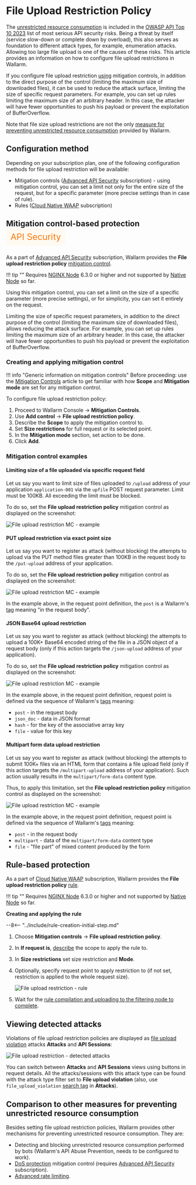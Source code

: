 [api-discovery-enable-link]:    ../api-discovery/setup.md#enable

# File Upload Restriction Policy

The [unrestricted resource consumption](https://github.com/OWASP/API-Security/blob/master/editions/2023/en/0xa4-unrestricted-resource-consumption.md) is included in the [OWASP API Top 10 2023](../user-guides/dashboards/owasp-api-top-ten.md#wallarm-security-controls-for-owasp-api-2023) list of most serious API security risks. Being a threat by itself (service slow-down or complete down by overload), this also serves as foundation to different attack types, for example, enumeration attacks. Allowing too large file upload is one of the causes of these risks. This article provides an information on how to configure file upload restrictions in Wallarm.

If you configure file upload restriction [using](#configuration-method) mitigation controls, in addition to the direct purpose of the control (limiting the maximum size of downloaded files), it can be used to reduce the attack surface, limiting the size of specific request parameters. For example, you can set up rules limiting the maximum size of an arbitrary header. In this case, the attacker will have fewer opportunities to push his payload or prevent the exploitation of BufferOverflow.

Note that file size upload restrictions are not the only [measure for preventing unrestricted resource consumption](#comparison-to-other-measures-for-preventing-unrestricted-resource-consumption) provided by Wallarm.

## Configuration method

Depending on your subscription plan, one of the following configuration methods for file upload restriction will be available:

* Mitigation controls ([Advanced API Security](../about-wallarm/subscription-plans.md#core-subscription-plans) subscription) - using mitigation control, you can set a limit not only for the entire size of the request, but for a specific parameter (more precise settings than in case of rule).
* Rules ([Cloud Native WAAP](../about-wallarm/subscription-plans.md#core-subscription-plans) subscription)

## Mitigation control-based protection <a href="../../../about-wallarm/subscription-plans/#core-subscription-plans"><img src="../../../images/api-security-tag.svg" style="border: none;"></a>

As a part of [Advanced API Security](../about-wallarm/subscription-plans.md#core-subscription-plans) subscription, Wallarm provides the **File upload restriction policy** [mitigation control](../about-wallarm/mitigation-controls-overview.md).

!!! tip ""
    Requires [NGINX Node](../installation/nginx-native-node-internals.md#nginx-node) 6.3.0 or higher and not supported by [Native Node](../installation/nginx-native-node-internals.md#native-node) so far.

Using this mitigation control, you can set a limit on the size of a specific parameter (more precise settings), or for simplicity, you can set it entirely on the request.

Limiting the size of specific request parameters, in addition to the direct purpose of the control (limiting the maximum size of downloaded files), allows reducing the attack surface. For example, you can set up rules limiting the maximum size of an arbitrary header. In this case, the attacker will have fewer opportunities to push his payload or prevent the exploitation of BufferOverflow.

### Creating and applying mitigation control

!!! info "Generic information on mitigation controls"
    Before proceeding: use the [Mitigation Controls](../about-wallarm/mitigation-controls-overview.md#configuration) article to get familiar with how **Scope** and **Mitigation mode** are set for any mitigation control.

To configure file upload restriction policy:

1. Proceed to Wallarm Console → **Mitigation Controls**.
1. Use **Add control** → **File upload restriction policy**.
1. Describe the **Scope** to apply the mitigation control to.
1. Set **Size restrictions** for full request or its selected point.
1. In the **Mitigation mode** section, set action to be done.
1. Click **Add**.

### Mitigation control examples

#### Limiting size of a file uploaded via specific request field

Let us say you want to limit size of files uploaded to `/upload` address of your application `application-001` via the `upfile` POST request parameter. Limit must be 100KB. All exceeding the limit must be blocked.

To do so, set the **File upload restriction policy** mitigation control as displayed on the screenshot:

![File upload restriction MC - example](../images/api-protection/mitigation-controls-file-upload-1.png)

#### PUT upload restriction via exact point size

Let us say you want to register as attack (without blocking) the attempts to upload via the PUT method files greater than 100KB in the request body to the `/put-upload` address of your application.

To do so, set the **File upload restriction policy** mitigation control as displayed on the screenshot:

![File upload restriction MC - example](../images/api-protection/mitigation-controls-file-upload-2.png)

In the example above, in the request point definition, the `post` is a Wallarm's [tag](../user-guides/rules/request-processing.md#metadata) meaning "in the request body".

#### JSON Base64 upload restriction 

Let us say you want to register as attack (without blocking) the attempts to upload a 100K+ Base64 encoded string of the file in a JSON object of a request body (only if this action targets the `/json-upload` address of your application).

To do so, set the **File upload restriction policy** mitigation control as displayed on the screenshot:

![File upload restriction MC - example](../images/api-protection/mitigation-controls-file-upload-3.png)

In the example above, in the request point definition, request point is defined via the sequence of Wallarm's [tags](../user-guides/rules/request-processing.md) meaning:

* `post` - in the request body
* `json_doc` - data in JSON format
* `hash` - for the key of the associative array key
* `file` - value for this key

#### Multipart form data upload restriction

Let us say you want to register as attack (without blocking) the attempts to submit 100K+ files via an HTML form that contains a file upload field (only if this action targets the `/multipart-upload` address of your application). Such action usually results in the `multipart/form-data` content type.

Thus, to apply this limitation, set the **File upload restriction policy** mitigation control as displayed on the screenshot:

![File upload restriction MC - example](../images/api-protection/mitigation-controls-file-upload-4.png)

In the example above, in the request point definition, request point is defined via the sequence of Wallarm's [tags](../user-guides/rules/request-processing.md) meaning:

* `post` - in the request body
* `multipart` - data of the `multipart/form-data` content type
* `file` - "file part" of mixed content produced by the form

## Rule-based protection

As a part of [Cloud Native WAAP](../about-wallarm/subscription-plans.md#core-subscription-plans) subscription, Wallarm provides the **File upload restriction policy** [rule](../user-guides/rules/rules.md).

!!! tip ""
    Requires [NGINX Node](../installation/nginx-native-node-internals.md#nginx-node) 6.3.0 or higher and not supported by [Native Node](../installation/nginx-native-node-internals.md#native-node) so far.

**Creating and applying the rule**

--8<-- "../include/rule-creation-initial-step.md"
1. Choose **Mitigation controls** → **File upload restriction policy**.
1. In **If request is**, [describe](../user-guides/rules/rules.md#configuring) the scope to apply the rule to.
1. In **Size restrictions** set size restriction and **Mode**.
1. Optionally, specify request point to apply restriction to (if not set, restriction is applied to the whole request size).

    ![File upload restriction - rule](../images/api-protection/rule-file-upload.png)

1. Wait for the [rule compilation and uploading to the filtering node to complete](../user-guides/rules/rules.md#ruleset-lifecycle).

## Viewing detected attacks

Violations of file upload restriction policies are displayed as [file upload violation](../attacks-vulns-list.md#file-upload-violation) attacks **Attacks** and **API Sessions**:

![File upload restriction - detected attacks](../images/api-protection/mitigation-controls-file-upload-detected.png)

You can switch between **Attacks** and **API Sessions** views using buttons in request details. All the attacks/sessions with this attack type can be found with the attack type filter set to **File upload violation** (also, use `file_upload_violation` [search tag](../user-guides/search-and-filters/use-search.md#search-by-attack-type) in **Attacks**).

## Comparison to other measures for preventing unrestricted resource consumption

Besides setting file upload restriction policies, Wallarm provides other mechanisms for preventing unrestricted resource consumption. They are:

* Detecting and blocking unrestricted resource consumption performed by bots (Wallarm's API Abuse Prevention, needs to be configured to work).
* [DoS protection](../api-protection/dos-protection.md) mitigation control (requires [Advanced API Security](../about-wallarm/subscription-plans.md#core-subscription-plans) subscription).
* [Advanced rate limiting](../user-guides/rules/rate-limiting.md).
